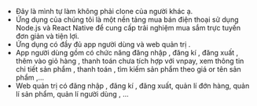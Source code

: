 -  Đây là mình tự làm không phải clone của người khác ạ.
 - Ứng dụng của chúng tôi là một nền tảng mua bán điện thoại sử dụng Node.js và React Native để cung cấp trải nghiệm mua sắm trực tuyến đơn giản và tiện lợi.
 - Ứng dụng có đầy đủ app người dùng và web quản trị .
- App người dùng gồm có chức năng đăng nhập , đăng kí , đăng xuất , thêm vào giỏ hàng , thanh toán chưa tích hợp với vnpay,  xem thông tin chi tiết sản phẩm , thanh toán , tìm kiếm sản phẩm theo giá or tên sản phẩm ,...
- Web quản trị có đăng nhập , đăng kí , đăng xuất, quản lí đớn hàng, quản lí sản phẩm, quản lí người dùng , ... 
